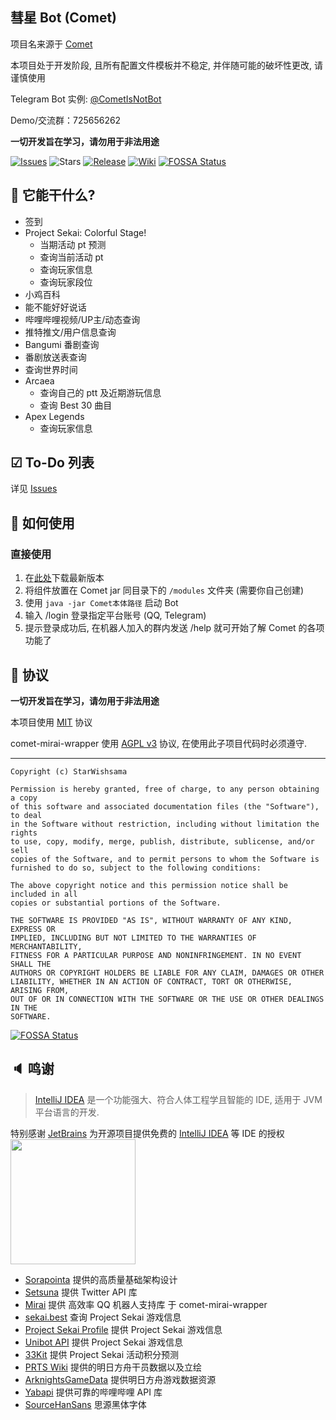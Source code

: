 ## 彗星 Bot (Comet)

项目名来源于 [Comet](https://music.163.com/#/song?id=22717199)

本项目处于开发阶段, 且所有配置文件模板并不稳定, 并伴随可能的破坏性更改, 请谨慎使用

Telegram Bot 实例: [@CometIsNotBot](https://t.me/CometIsNotBot)

Demo/交流群：725656262

**一切开发旨在学习，请勿用于非法用途**

[![Issues](https://img.shields.io/github/issues/StarWishsama/Comet-Bot.svg?style=popout)](https://github.com/StarWishsama/Comet-Bot/issues)
![Stars](https://img.shields.io/github/stars/starwishsama/Comet-Bot)
[![Release](https://img.shields.io/github/v/release/StarWishSama/Comet-Bot?include_prereleases)](https://github.com/StarWishsama/Comet-Bot/releases)
[![Wiki](https://img.shields.io/badge/Wiki-%23000000.svg?style=plastic)](https://github.com/StarWishsama/Comet-Bot/wiki)
[![FOSSA Status](https://app.fossa.com/api/projects/git%2Bgithub.com%2FStarWishsama%2FComet-Bot.svg?type=shield)](https://app.fossa.com/projects/git%2Bgithub.com%2FStarWishsama%2FComet-Bot?ref=badge_shield)

## 🎉 它能干什么?

- 签到
- Project Sekai: Colorful Stage!
  - 当期活动 pt 预测
  - 查询当前活动 pt
  - 查询玩家信息
  - 查询玩家段位
- 小鸡百科
- 能不能好好说话
- 哔哩哔哩视频/UP主/动态查询
- 推特推文/用户信息查询
- Bangumi 番剧查询
- 番剧放送表查询
- 查询世界时间
- Arcaea
  - 查询自己的 ptt 及近期游玩信息
  - 查询 Best 30 曲目
- Apex Legends
  -  查询玩家信息

## ☑ To-Do 列表

详见 [Issues](https://github.com/StarWishsama/Comet-Bot/issues)

## 💽 如何使用

### 直接使用
1. 在[此处](https://github.com/StarWishsama/Comet-Bot/releases)下载最新版本
2. 将组件放置在 Comet jar 同目录下的 `/modules` 文件夹 (需要你自己创建)
3. 使用 ```java -jar Comet本体路径``` 启动 Bot
4. 输入 /login 登录指定平台账号 (QQ, Telegram)
5. 提示登录成功后, 在机器人加入的群内发送 /help 就可开始了解 Comet 的各项功能了

## 📜 协议

**一切开发旨在学习，请勿用于非法用途**

本项目使用 [MIT](https://github.com/StarWishsama/Comet-Bot/blob/master/LICENSE) 协议

comet-mirai-wrapper 使用 [AGPL v3](https://github.com/StarWishsama/Comet-Bot/blob/dev/comet-mirai-wrapper/LICENSE) 协议, 在使用此子项目代码时必须遵守.

------

    Copyright (c) StarWishsama
    
    Permission is hereby granted, free of charge, to any person obtaining a copy
    of this software and associated documentation files (the "Software"), to deal
    in the Software without restriction, including without limitation the rights
    to use, copy, modify, merge, publish, distribute, sublicense, and/or sell
    copies of the Software, and to permit persons to whom the Software is
    furnished to do so, subject to the following conditions:

    The above copyright notice and this permission notice shall be included in all
    copies or substantial portions of the Software.

    THE SOFTWARE IS PROVIDED "AS IS", WITHOUT WARRANTY OF ANY KIND, EXPRESS OR
    IMPLIED, INCLUDING BUT NOT LIMITED TO THE WARRANTIES OF MERCHANTABILITY,
    FITNESS FOR A PARTICULAR PURPOSE AND NONINFRINGEMENT. IN NO EVENT SHALL THE
    AUTHORS OR COPYRIGHT HOLDERS BE LIABLE FOR ANY CLAIM, DAMAGES OR OTHER
    LIABILITY, WHETHER IN AN ACTION OF CONTRACT, TORT OR OTHERWISE, ARISING FROM,
    OUT OF OR IN CONNECTION WITH THE SOFTWARE OR THE USE OR OTHER DEALINGS IN THE
    SOFTWARE.


[![FOSSA Status](https://app.fossa.com/api/projects/git%2Bgithub.com%2FStarWishsama%2FComet-Bot.svg?type=large)](https://app.fossa.com/projects/git%2Bgithub.com%2FStarWishsama%2FComet-Bot?ref=badge_large)

## 🔈 鸣谢

> [IntelliJ IDEA](https://zh.wikipedia.org/zh-hans/IntelliJ_IDEA) 是一个功能强大、符合人体工程学且智能的 IDE, 适用于 JVM 平台语言的开发.

特别感谢 [JetBrains](https://www.jetbrains.com/?from=comet-bot)
为开源项目提供免费的 [IntelliJ IDEA](https://www.jetbrains.com/idea/?from=comet-bot) 等 IDE 的授权  
[<img src=".github/jetbrains.png" width="200"/>](https://www.jetbrains.com/?from=comet-bot)

- [Sorapointa](https://github.com/Sorapointa/Sorapointa) 提供的高质量基础架构设计
- [Setsuna](https://github.com/StarWishsama/Setsuna) 提供 Twitter API 库
- [Mirai](https://github.com/mamoe/mirai) 提供 高效率 QQ 机器人支持库 于 comet-mirai-wrapper
- [sekai.best](https://sekai.best) 查询 Project Sekai 游戏信息
- [Project Sekai Profile](https://profile.pjsekai.moe) 提供 Project Sekai 游戏信息
- [Unibot API](https://docs.unipjsk.com/API/) 提供 Project Sekai 游戏信息
- [33Kit](https://3-3.dev/) 提供 Project Sekai 活动积分预测
- [PRTS Wiki](http://prts.wiki/) 提供的明日方舟干员数据以及立绘
- [ArknightsGameData](https://github.com/Kengxxiao/ArknightsGameData) 提供明日方舟游戏数据资源
- [Yabapi](https://github.com/SDLMoe/Yabapi) 提供可靠的哔哩哔哩 API 库
- [SourceHanSans](https://github.com/adobe-fonts/source-han-sans/) 思源黑体字体